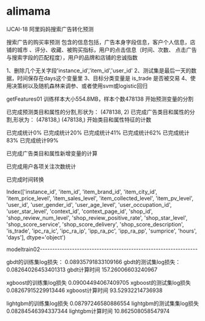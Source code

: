 # alimama
IJCAI-18 阿里妈妈搜索广告转化预测

搜索广告的购买率预测
包含的信息包括，广告本身字段信息，客户个人信息，店铺的城市
、评分、收藏、被购买指标，用户的点击信息（时间、次数、
点击广告与搜索字段的匹配程度），用户的品牌和店铺的忠诚指数

1、删除几个无关字段'instance_id','item_id','user_id'
2、测试集是最后一天的数据，时间保存在days这个变量里
3、目标分类变量是 is_trade 是否被交易
4、使用决策树以及随机森林来调参、或者使用svm或logistic回归

getFeatures01
训练样本大小554.8MB，样本个数478138
开始预测变量的分割

已完成预测类目和属性的分割,形状为： (478138, 2)
已完成广告类目和属性的分割,形状为： (478138,) (478138,)
开始类目和属性特征的计数

已完成统计0%
已完成统计20%
已完成统计41%
已完成统计62%
已完成统计83%
已完成统计99%

已完成广告类目和属性新增变量的计算

已完成用户各项关注次数统计

已完成时间转换

Index(['instance_id', 'item_id', 'item_brand_id', 'item_city_id',
       'item_price_level', 'item_sales_level', 'item_collected_level',
       'item_pv_level', 'user_id', 'user_gender_id', 'user_age_level',
       'user_occupation_id', 'user_star_level', 'context_id',
       'context_page_id', 'shop_id', 'shop_review_num_level',
       'shop_review_positive_rate', 'shop_star_level', 'shop_score_service',
       'shop_score_delivery', 'shop_score_description', 'is_trade',
       'ipc_ra_ic', 'ipc_ra_ip', 'ipp_ra_pc', 'ipp_ra_pp', 'sumprice', 'hours',
       'days'],
      dtype='object')


modeltrain02----------------------------------------------------------------

gbdt的训练集log损失： 0.08935791833109166
gbdt的测试集log损失： 0.08264026453401313
gbdt计算时间 157.26006603240967

xgboost的训练集log损失 0.09004494067409705
xgboost的测试集log损失 0.08267915229913446
xgboost计算时间 93.52932214736938

lightgbm的训练集log损失 0.08797246580886554
lightgbm的测试集集log损失 0.08284546394337344
lightgbm计算时间 10.862508058547974
